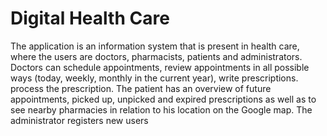 # Digital Health Care

The application is an information system that is present in health care, where the users are doctors, pharmacists, patients and administrators. Doctors can schedule appointments, review appointments in all possible ways (today, weekly, monthly in the current year), write prescriptions. process the prescription. The patient has an overview of future appointments, picked up, unpicked and expired prescriptions as well as to see nearby pharmacies in relation to his location on the Google map. The administrator registers new users
